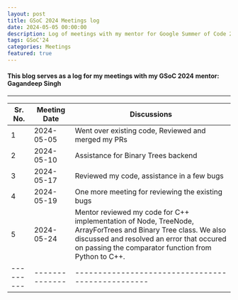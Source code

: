 ```yaml
---
layout: post
title: GSoC 2024 Meetings log
date: 2024-05-05 00:00:00
description: Log of meetings with my mentor for Google Summer of Code 2024
tags: GSoC'24
categories: Meetings
featured: true
---
```


#### This blog serves as a log for my meetings with my GSoC 2024 mentor: Gagandeep Singh

---

| Sr. No. | Meeting Date | Discussions                                     |
|---------|--------------|-------------------------------------------------|
| 1       | 2024-05-05   | Went over existing code, Reviewed and merged my PRs                       |
| 2       | 2024-05-10   | Assistance for Binary Trees backend                       |
| 3       | 2024-05-17   | Reviewed my code, assistance in a few bugs                       |
| 4       | 2024-05-19   | One more meeting for reviewing the existing bugs                      |
| 5       | 2024-05-24   | Mentor reviewed my code for C++ implementation of Node, TreeNode, ArrayForTrees and Binary Tree class. We also discussed and resolved an error that occured on passing the comparator function from Python to C++.               |
|---------|--------------|-------------------------------------------------|



